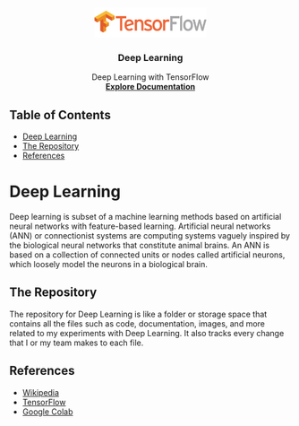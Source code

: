 
<!-- BANNER / LOGO -->
<br />
<p align="center">
  <a href="https://github.com/raj-vijay/py">
    <img src="images/TensorFlow.png" alt="Logo" width="200" height="53">
  </a>

  <h3 align="center">Deep Learning</h3>

  <p align="center">
    Deep Learning with TensorFlow
    <br />
    <a href="https://www.tensorflow.org/"><strong>Explore Documentation</strong></a>
  </p>
</p>


<!-- TABLE OF CONTENTS -->
## Table of Contents

* [Deep Learning](#Deep-Learning)
* [The Repository](#The-repository)
* [References](#References)


# Deep Learning

Deep learning is subset of a machine learning methods based on artificial neural networks with feature-based learning. Artificial neural networks (ANN) or connectionist systems are computing systems vaguely inspired by the biological neural networks that constitute animal brains. An ANN is based on a collection of connected units or nodes called artificial neurons, which loosely model the neurons in a biological brain. 


## The Repository
The repository for Deep Learning is like a folder or storage space that contains all the files such as code, documentation, images, and more related to my experiments with Deep Learning. It also tracks every change that I or my team makes to each file.

<!-- REFERENCES -->
## References

* [Wikipedia](https://en.wikipedia.org/wiki/Deep_learning)
* [TensorFlow](https://www.tensorflow.org/guide)
* [Google Colab](https://colab.research.google.com/notebooks/intro.ipynb)
